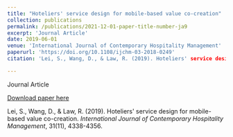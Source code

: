 ```yaml
---
title: "Hoteliers' service design for mobile-based value co-creation"
collection: publications
permalink: /publications/2021-12-01-paper-title-number-ja9
excerpt: 'Journal Article'
date: 2019-06-01
venue: 'International Journal of Contemporary Hospitality Management'
paperurl: 'https://doi.org/10.1108/ijchm-03-2018-0249'
citation: 'Lei, S., Wang, D., & Law, R. (2019). Hoteliers' service design for mobile-based value co-creation. <i>International Journal of Contemporary Hospitality Management</i>, 31(11), 4338-4356.'

---
```

Journal Article

[Download paper here](https://doi.org/10.1108/ijchm-03-2018-0249)

Lei, S., Wang, D., & Law, R. (2019). Hoteliers' service design for mobile-based value co-creation. <i>International Journal of Contemporary Hospitality Management</i>, 31(11), 4338-4356.
